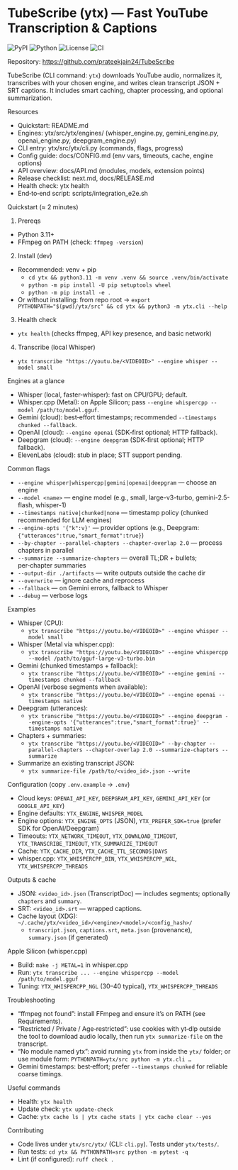 TubeScribe (ytx) — Fast YouTube Transcription & Captions
========================================================

![PyPI](https://img.shields.io/pypi/v/tubescribe.svg)
![Python](https://img.shields.io/pypi/pyversions/tubescribe.svg)
![License](https://img.shields.io/badge/license-MIT-blue.svg)
![CI](https://github.com/prateekjain24/TubeScribe/actions/workflows/ci.yml/badge.svg?branch=main)

Repository: https://github.com/prateekjain24/TubeScribe



TubeScribe (CLI command: `ytx`) downloads YouTube audio, normalizes it, transcribes with your chosen engine, and writes clean transcript JSON + SRT captions. It includes smart caching, chapter processing, and optional summarization.

Resources
  
- Quickstart: README.md
- Engines: ytx/src/ytx/engines/ (whisper_engine.py, gemini_engine.py, openai_engine.py, deepgram_engine.py)
- CLI entry: ytx/src/ytx/cli.py (commands, flags, progress)
- Config guide: docs/CONFIG.md (env vars, timeouts, cache, engine options)
- API overview: docs/API.md (modules, models, extension points)
- Release checklist: next.md, docs/RELEASE.md
- Health check: ytx health
- End‑to‑end script: scripts/integration_e2e.sh

Quickstart (≈ 2 minutes)
1) Prereqs
- Python 3.11+
- FFmpeg on PATH (check: `ffmpeg -version`)

2) Install (dev)
- Recommended: venv + pip
  - `cd ytx && python3.11 -m venv .venv && source .venv/bin/activate`
  - `python -m pip install -U pip setuptools wheel`
  - `python -m pip install -e .`
- Or without installing: from repo root → `export PYTHONPATH="$(pwd)/ytx/src" && cd ytx && python3 -m ytx.cli --help`

3) Health check
- `ytx health`  (checks ffmpeg, API key presence, and basic network)

4) Transcribe (local Whisper)
- `ytx transcribe "https://youtu.be/<VIDEOID>" --engine whisper --model small`

Engines at a glance
- Whisper (local, faster‑whisper): fast on CPU/GPU; default.
- Whisper.cpp (Metal): on Apple Silicon; pass `--engine whispercpp --model /path/to/model.gguf`.
- Gemini (cloud): best‑effort timestamps; recommended `--timestamps chunked --fallback`.
- OpenAI (cloud): `--engine openai` (SDK‑first optional; HTTP fallback).
- Deepgram (cloud): `--engine deepgram` (SDK‑first optional; HTTP fallback).
- ElevenLabs (cloud): stub in place; STT support pending.

Common flags
- `--engine whisper|whispercpp|gemini|openai|deepgram` — choose an engine
- `--model <name>` — engine model (e.g., small, large-v3-turbo, gemini-2.5-flash, whisper-1)
- `--timestamps native|chunked|none` — timestamp policy (chunked recommended for LLM engines)
- `--engine-opts '{"k":v}'` — provider options (e.g., Deepgram: `{"utterances":true,"smart_format":true}`)
- `--by-chapter --parallel-chapters --chapter-overlap 2.0` — process chapters in parallel
- `--summarize --summarize-chapters` — overall TL;DR + bullets; per‑chapter summaries
- `--output-dir ./artifacts` — write outputs outside the cache dir
- `--overwrite` — ignore cache and reprocess
- `--fallback` — on Gemini errors, fallback to Whisper
- `--debug` — verbose logs

Examples
- Whisper (CPU):
  - `ytx transcribe "https://youtu.be/<VIDEOID>" --engine whisper --model small`
- Whisper (Metal via whisper.cpp):
  - `ytx transcribe "https://youtu.be/<VIDEOID>" --engine whispercpp --model /path/to/gguf-large-v3-turbo.bin`
- Gemini (chunked timestamps + fallback):
  - `ytx transcribe "https://youtu.be/<VIDEOID>" --engine gemini --timestamps chunked --fallback`
- OpenAI (verbose segments when available):
  - `ytx transcribe "https://youtu.be/<VIDEOID>" --engine openai --timestamps native`
- Deepgram (utterances):
  - `ytx transcribe "https://youtu.be/<VIDEOID>" --engine deepgram --engine-opts '{"utterances":true,"smart_format":true}' --timestamps native`
- Chapters + summaries:
  - `ytx transcribe "https://youtu.be/<VIDEOID>" --by-chapter --parallel-chapters --chapter-overlap 2.0 --summarize-chapters --summarize`
- Summarize an existing transcript JSON:
  - `ytx summarize-file /path/to/<video_id>.json --write`

Configuration (copy `.env.example` → `.env`)
- Cloud keys: `OPENAI_API_KEY`, `DEEPGRAM_API_KEY`, `GEMINI_API_KEY` (or `GOOGLE_API_KEY`)
- Engine defaults: `YTX_ENGINE`, `WHISPER_MODEL`
- Engine options: `YTX_ENGINE_OPTS` (JSON), `YTX_PREFER_SDK=true` (prefer SDK for OpenAI/Deepgram)
- Timeouts: `YTX_NETWORK_TIMEOUT`, `YTX_DOWNLOAD_TIMEOUT`, `YTX_TRANSCRIBE_TIMEOUT`, `YTX_SUMMARIZE_TIMEOUT`
- Cache: `YTX_CACHE_DIR`, `YTX_CACHE_TTL_SECONDS|DAYS`
- whisper.cpp: `YTX_WHISPERCPP_BIN`, `YTX_WHISPERCPP_NGL`, `YTX_WHISPERCPP_THREADS`

Outputs & cache
- JSON: `<video_id>.json` (TranscriptDoc) — includes segments; optionally `chapters` and `summary`.
- SRT: `<video_id>.srt` — wrapped captions.
- Cache layout (XDG): `~/.cache/ytx/<video_id>/<engine>/<model>/<config_hash>/`
  - `transcript.json`, `captions.srt`, `meta.json` (provenance), `summary.json` (if generated)

Apple Silicon (whisper.cpp)
- Build: `make -j METAL=1` in whisper.cpp
- Run: `ytx transcribe ... --engine whispercpp --model /path/to/model.gguf`
- Tuning: `YTX_WHISPERCPP_NGL` (30–40 typical), `YTX_WHISPERCPP_THREADS`

Troubleshooting
- “ffmpeg not found”: install FFmpeg and ensure it’s on PATH (see Requirements).
- “Restricted / Private / Age‑restricted”: use cookies with yt‑dlp outside the tool to download audio locally, then run `ytx summarize-file` on the transcript.
- “No module named ytx”: avoid running `ytx` from inside the `ytx/` folder; or use module form: `PYTHONPATH=ytx/src python -m ytx.cli …`
- Gemini timestamps: best‑effort; prefer `--timestamps chunked` for reliable coarse timings.

Useful commands
- Health: `ytx health`
- Update check: `ytx update-check`
- Cache: `ytx cache ls | ytx cache stats | ytx cache clear --yes`

Contributing
- Code lives under `ytx/src/ytx/` (CLI: `cli.py`). Tests under `ytx/tests/`.
- Run tests: `cd ytx && PYTHONPATH=src python -m pytest -q`
- Lint (if configured): `ruff check .`

